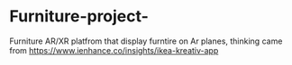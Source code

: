 # Furniture-project-
Furniture AR/XR platfrom that display furntire on Ar planes, thinking came from https://www.ienhance.co/insights/ikea-kreativ-app
